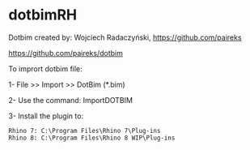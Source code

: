 # dotbimRH

Dotbim created by: Wojciech Radaczyński, https://github.com/paireks

https://github.com/paireks/dotbim

To imprort dotbim file:

1- File >> Import >> DotBim (*.bim)

2- Use the command: ImportDOTBIM

3- Install the plugin to: 

	Rhino 7: C:\Program Files\Rhino 7\Plug-ins
	Rhino 8: C:\Program Files\Rhino 8 WIP\Plug-ins
